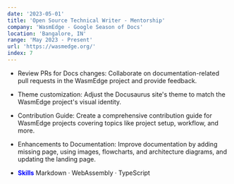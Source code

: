 ```yaml
---
date: '2023-05-01'
title: 'Open Source Technical Writer - Mentorship'
company: 'WasmEdge - Google Season of Docs'
location: 'Bangalore, IN'
range: 'May 2023 - Present'
url: 'https://wasmedge.org/'
index: 7
---
```


- Review PRs for Docs changes: Collaborate on documentation-related pull requests in the WasmEdge project and provide feedback.
- Theme customization: Adjust the Docusaurus site's theme to match the WasmEdge project's visual identity.
- Contribution Guide: Create a comprehensive contribution guide for WasmEdge projects covering topics like project setup, workflow, and more.
- Enhancements to Documentation: Improve documentation by adding missing page, using images, flowcharts, and architecture diagrams, and updating the landing page.

- **<span style="color:blue">Skills</span>** Markdown · WebAssembly · TypeScript